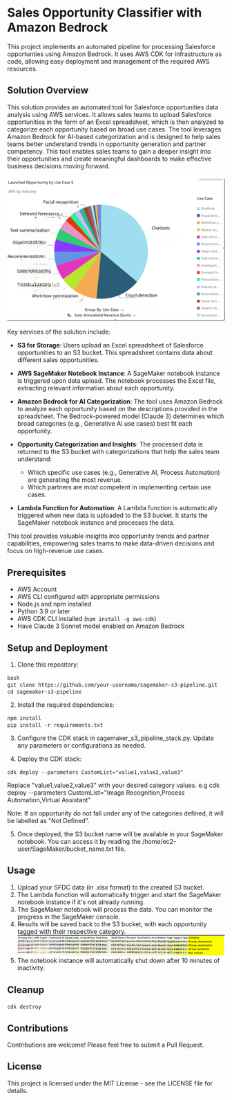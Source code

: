 # Sales Opportunity Classifier with Amazon Bedrock

This project implements an automated pipeline for processing Salesforce opportunties using Amazon Bedrock. It uses AWS CDK for infrastructure as code, allowing easy deployment and management of the required AWS resources.

## Solution Overview

This solution provides an automated tool for Salesforce opportunities data analysis using AWS services. It allows sales teams to upload Salesforce opportunities in the form of an Excel spreadsheet, which is then analyzed to categorize each opportunity based on broad use cases. The tool leverages Amazon Bedrock for AI-based categorization and is designed to help sales teams better understand trends in opportunity generation and partner competency. This tool enables sales teams to gain a deeper insight into their opportunities and create meaningful dashboards to make effective business decisions moving forward.

![Example Dashboard with Amazon Quicksight](./assets/image2.jpg "Amazon Quicksight dashboard")

Key services of the solution include:

- **S3 for Storage**: Users upload an Excel spreadsheet of Salesforce opportunities to an S3 bucket. This spreadsheet contains data about different sales opportunities.

- **AWS SageMaker Notebook Instance**: A SageMaker notebook instance is triggered upon data upload. The notebook processes the Excel file, extracting relevant information about each opportunity.

- **Amazon Bedrock for AI Categorization**: The tool uses Amazon Bedrock to analyze each opportunity based on the descriptions provided in the spreadsheet. The Bedrock-powered model (Claude 3) determines which broad categories (e.g., Generative AI use cases) best fit each opportunity.

- **Opportunity Categorization and Insights**: The processed data is returned to the S3 bucket with categorizations that help the sales team understand:
  - Which specific use cases (e.g., Generative AI, Process Automation) are generating the most revenue.
  - Which partners are most competent in implementing certain use cases.
  
- **Lambda Function for Automation**: A Lambda function is automatically triggered when new data is uploaded to the S3 bucket. It starts the SageMaker notebook instance and processes the data.


This tool provides valuable insights into opportunity trends and partner capabilities, empowering sales teams to make data-driven decisions and focus on high-revenue use cases.


## Prerequisites

- AWS Account
- AWS CLI configured with appropriate permissions
- Node.js and npm installed
- Python 3.9 or later
- AWS CDK CLI installed (`npm install -g aws-cdk`)
- Have Claude 3 Sonnet model enabled on Amazon Bedrock

## Setup and Deployment

1. Clone this repository:
```
bash
git clone https://github.com/your-username/sagemaker-s3-pipeline.git
cd sagemaker-s3-pipeline
```

2. Install the required dependencies:
```
npm install
pip install -r requirements.txt
```

3. Configure the CDK stack in sagemaker_s3_pipeline_stack.py. Update any parameters or configurations as needed.

4. Deploy the CDK stack:
```
cdk deploy --parameters CustomList="value1,value2,value3"
```

Replace "value1,value2,value3" with your desired category values. e.g cdk deploy --parameters CustomList="Image Recognition,Process Automation,Virtual Assistant"

Note: If an opportunity do not fall under any of the categories defined, it will be labelled as "Not Defined".

5. Once deployed, the S3 bucket name will be available in your SageMaker notebook. You can access it by reading the /home/ec2-user/SageMaker/bucket_name.txt file.


## Usage
1. Upload your SFDC data (in .xlsx format) to the created S3 bucket.
2. The Lambda function will automatically trigger and start the SageMaker notebook instance if it's not already running.
3. The SageMaker notebook will process the data. You can monitor the progress in the SageMaker console.
4. Results will be saved back to the S3 bucket, with each opportunity tagged with their respective category.
![Tagged SFDC Excel Spreadshet with Category](./assets/image.jpg "Tagged opportunities")
5. The notebook instance will automatically shut down after 10 minutes of inactivity.

## Cleanup
``` cdk destroy ```

## Contributions 
Contributions are welcome! Please feel free to submit a Pull Request.

## License
This project is licensed under the MIT License - see the LICENSE file for details.
